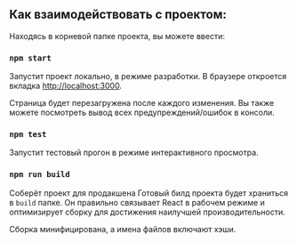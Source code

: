 ## Как взаимодействовать с проектом:

Находясь в корневой папке проекта, вы можете ввести:

### `npm start`

Запустит проект локально, в режиме разработки.
В браузере откроется вкладка [http://localhost:3000](http://localhost:3000).

Страница будет перезагружена после каждого изменения.
Вы также можете посмотреть вывод всех предупреждений/ошибок в консоли.

### `npm test`
Запустит тестовый прогон в режиме интерактивного просмотра.


### `npm run build`

Соберёт проект для продакшена
Готовый билд проекта будет храниться в `build` папке.
Он правильно связывает React в рабочем режиме и оптимизирует сборку для достижения наилучшей производительности.

Сборка минифицирована, а имена файлов включают хэши.
